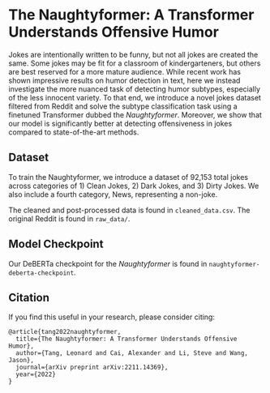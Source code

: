 # The Naughtyformer: A Transformer Understands Offensive Humor
Jokes are intentionally written to be funny, but
not all jokes are created the same. Some jokes
may be fit for a classroom of kindergarteners,
but others are best reserved for a more mature audience. While recent work has shown
impressive results on humor detection in text,
here we instead investigate the more nuanced
task of detecting humor subtypes, especially of
the less innocent variety. To that end, we introduce a novel jokes dataset filtered from Reddit
and solve the subtype classification task using
a finetuned Transformer dubbed the _Naughtyformer_. Moreover, we show that our model is
significantly better at detecting offensiveness
in jokes compared to state-of-the-art methods.

## Dataset
To train the Naughtyformer, we introduce a dataset
of 92,153 total jokes across categories of 1) Clean
Jokes, 2) Dark Jokes, and 3) Dirty Jokes. We also
include a fourth category, News, representing a
non-joke. 

The cleaned and post-processed data is found in `cleaned_data.csv`. The original Reddit is found in `raw_data/`.

## Model Checkpoint
Our DeBERTa checkpoint for the _Naughtyformer_ is found in `naughtyformer-deberta-checkpoint`.

## Citation
If you find this useful in your research, please consider citing:
```
@article{tang2022naughtyformer,
  title={The Naughtyformer: A Transformer Understands Offensive Humor},
  author={Tang, Leonard and Cai, Alexander and Li, Steve and Wang, Jason},
  journal={arXiv preprint arXiv:2211.14369},
  year={2022}
}
```
